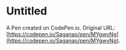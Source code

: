 # Untitled

A Pen created on CodePen.io. Original URL: [https://codepen.io/Saganao/pen/MYgwvNg](https://codepen.io/Saganao/pen/MYgwvNg).

